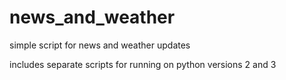 # news_and_weather
simple script for news and weather updates

includes separate scripts for running on python versions 2 and 3
